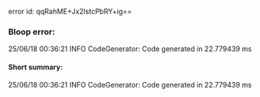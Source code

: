 error id: qqRahME+Jx2IstcPbRY+ig==
### Bloop error:

25/06/18 00:36:21 INFO CodeGenerator: Code generated in 22.779439 ms
#### Short summary: 

25/06/18 00:36:21 INFO CodeGenerator: Code generated in 22.779439 ms